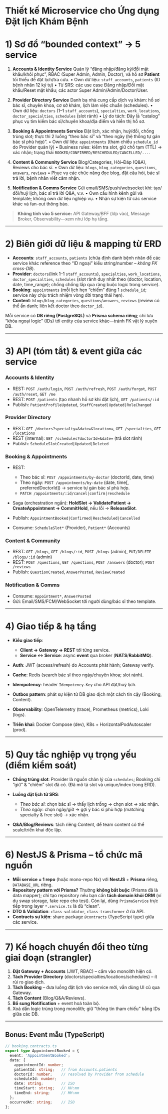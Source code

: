 # Thiết kế Microservice cho Ứng dụng Đặt lịch Khám Bệnh
# 1) Sơ đồ “bounded context” → 5 service

1. **Accounts & Identity Service**
   Quản lý “đăng nhập/đăng ký/đổi mật khẩu/khôi phục”, RBAC (Super Admin, Admin, Doctor), và hồ sơ **Patient** tối thiểu để đặt lịch/tra cứu.
   • Own dữ liệu: `staff_accounts`, `patients` (ID bệnh nhân 12 ký tự)
   • Từ SRS: các use case Đăng nhập/Đổi mật khẩu/Reset mật khẩu; các actor Super Admin/Admin/Doctor/User. &#x20;

2. **Provider Directory Service**
   Danh bạ nhà cung cấp dịch vụ khám: hồ sơ bác sĩ, chuyên khoa, cơ sở khám, lịch làm việc chuẩn (schedules).
   • Own dữ liệu: `doctors` (1–1 `staff_accounts`), `specialties`, `work_locations`, `doctor_specialties`, `schedules` (slot rảnh)
   • Lý do tách: Đây là “catalog” phục vụ tìm kiếm bác sĩ/chuyên khoa/địa điểm và hiển thị hồ sơ.&#x20;

3. **Booking & Appointments Service**
   Đặt lịch, xác nhận, huỷ/đổi, chống trùng slot; thực thi 2 luồng “theo bác sĩ” và “theo ngày (hệ thống tự gán bác sĩ phù hợp)”.
   • Own dữ liệu: `appointments` (tham chiếu `schedule_id` do Provider quản lý)
   • Business rules: kiểm tra slot, giữ chỗ tạm (TTL) → xác nhận; trạng thái `BOOKED/CONFIRMED/RESCHEDULED/CANCELLED/...`. &#x20;

4. **Content & Community Service**
   Blog/Categories, Hỏi–Đáp (Q\&A), Reviews cho bác sĩ.
   • Own dữ liệu: `blogs`, `blog_categories`, `questions`, `answers`, `reviews`
   • Phục vụ các chức năng đọc blog, đặt câu hỏi, bác sĩ trả lời, bệnh nhân viết cảm nhận. &#x20;

5. **Notification & Comms Service**
   Gửi email/SMS/push/websocket khi: tạo/đổi/huỷ lịch, bác sĩ trả lời Q\&A, v.v.
   • Own cấu hình kênh gửi và template; không own dữ liệu nghiệp vụ.
   • Nhận sự kiện từ các service khác và fan-out thông báo.

> **Không tính vào 5 service:** API Gateway/BFF (lớp vào), Message Broker, Observability—xem như lớp hạ tầng.

---

# 2) Biên giới dữ liệu & mapping từ ERD

* **Accounts**: `staff_accounts`, `patients` (chứa định danh bệnh nhân để các service khác reference theo “ID ngoại” kiểu string/number – *không FK cross-DB*).&#x20;
* **Provider**: `doctors`(link 1–1 `staff_accounts`), `specialties`, `work_locations`, `doctor_specialties`, `schedules` (slot rảnh duy nhất theo (doctor, location, date, time\_range); chống chồng lấp qua ràng buộc logic trong service).&#x20;
* **Booking**: `appointments` (mỗi lịch hẹn “chiếm” đúng 1 `schedule_id`; service này chịu trách nhiệm vòng đời trạng thái hẹn).&#x20;
* **Content**: `blogs`/`blog_categories`, `questions`/`answers`, `reviews` (review có thể ẩn danh; liên kết doctor theo `doctor_id`).&#x20;

Mỗi service có **DB riêng (PostgreSQL)** và **Prisma schema riêng**; chỉ lưu “khóa ngoại logic” (IDs) tới entity của service khác—tránh FK vật lý xuyên DB.

---

# 3) API (tóm tắt) & event giữa các service

### Accounts & Identity

* REST: `POST /auth/login`, `POST /auth/refresh`, `POST /auth/forgot`, `POST /auth/reset`, `GET /me`
* REST: `POST /patients` (tạo nhanh hồ sơ khi đặt lịch), `GET /patients/:id`
* Publish: `PatientProfileUpdated`, `StaffCreated|Updated|RoleChanged`

### Provider Directory

* REST: `GET /doctors?specialty=&date=&location=`, `GET /specialties`, `GET /locations`
* REST (internal): `GET /schedules?doctorId=&date=` (trả slot rảnh)
* Publish: `ScheduleSlotCreated|Updated|Deleted`

### Booking & Appointments

* REST:

  * Theo bác sĩ: `POST /appointments/by-doctor` (doctorId, date, time)
  * Theo ngày: `POST /appointments/by-date` (date, time\[, preferredDoctorId]) → service tự gán bác sĩ phù hợp.
  * `PATCH /appointments/:id/cancel|confirm|reschedule`
* Saga (orchestration ngắn): **HoldSlot → ValidatePatient → CreateAppointment → CommitHold**, nếu lỗi → **ReleaseSlot**.
* Publish: `AppointmentBooked|Confirmed|Rescheduled|Cancelled`
* Consume: `ScheduleSlot*` (Provider), `Patient*` (Accounts)

### Content & Community

* REST: `GET /blogs`, `GET /blogs/:id`, `POST /blogs` (admin), `PUT/DELETE /blogs/:id` (admin)
* REST: `POST /questions`, `GET /questions`, `POST /answers` (doctor); `POST /reviews`
* Publish: `QuestionCreated`, `AnswerPosted`, `ReviewCreated`

### Notification & Comms

* Consume: `Appointment*`, `AnswerPosted`
* Gửi: Email/SMS/FCM/WebSocket tới người dùng/bác sĩ theo template.

---

# 4) Giao tiếp & hạ tầng

* **Kiểu giao tiếp**:

  * **Client → Gateway → REST** tới từng service.
  * **Service ↔ Service**: async **event** qua broker (**NATS**/**RabbitMQ**).
* **Auth**: JWT (access/refresh) do Accounts phát hành; Gateway verify.
* **Cache**: Redis (search bác sĩ theo ngày/chuyên khoa; slot rảnh).
* **Idempotency**: header `Idempotency-Key` cho API đặt/huỷ lịch.
* **Outbox pattern**: phát sự kiện từ DB giao dịch một cách tin cậy (Booking, Content).
* **Observability**: OpenTelemetry (trace), Prometheus (metrics), Loki (logs).
* **Triển khai**: Docker Compose (dev), K8s + HorizontalPodAutoscaler (prod).

---

# 5) Quy tắc nghiệp vụ trọng yếu (điểm kiểm soát)

* **Chống trùng slot**: Provider là nguồn chân lý của `schedules`; Booking chỉ “giữ” & “chiếm” slot đã có. (Đã mô tả slot và unique/index trong ERD).&#x20;
* **Luồng đặt lịch từ SRS**:

  * *Theo bác sĩ*: chọn bác sĩ → thấy lịch trống → chọn slot → xác nhận.
  * *Theo ngày*: chọn ngày/giờ → gợi ý bác sĩ phù hợp (matching specialty & free slot) → xác nhận.&#x20;
* **Q\&A/Blog/Reviews**: tách riêng Content, để team content có thể scale/triển khai độc lập.&#x20;

---

# 6) NestJS & Prisma – tổ chức mã nguồn

* **Mỗi service = 1 repo** (hoặc mono-repo Nx) với **NestJS** + **Prisma** riêng, `DATABASE_URL` riêng.
* **Repository pattern với Prisma?** Thường **không bắt buộc** (Prisma đã là data mapper); chỉ tạo repository nếu bạn cần **tách domain khỏi ORM** (ví dụ swap storage, fake repo cho test). Còn lại, dùng `PrismaService` trực tiếp trong layer `*.service.ts` là đủ “clean”.
* **DTO & Validation**: `class-validator`, `class-transformer` ở rìa API.
* **Contracts sự kiện**: share package `@contracts` (TypeScript type) giữa các service.

---

# 7) Kế hoạch chuyển đổi theo từng giai đoạn (strangler)

1. **Đặt Gateway + Accounts** (JWT, RBAC) – cắm vào monolith hiện có.
2. **Tách Provider Directory** (doctors/specialties/locations/schedules) – ít rủi ro giao dịch.
3. **Tách Booking** – đưa luồng đặt lịch vào service mới, vẫn dùng UI cũ qua Gateway.
4. **Tách Content** (Blog/Q\&A/Reviews).
5. **Bổ sung Notification** + event hoá toàn bộ.
6. Xoá dần logic trùng trong monolith; giữ “thông tin tham chiếu” bằng IDs giữa các DB.

---

## Bonus: Event mẫu (TypeScript)

```ts
// booking.contracts.ts
export type AppointmentBooked = {
  event: 'AppointmentBooked';
  data: {
    appointmentId: number;
    patientId: string;   // from Accounts.patients
    doctorId: number;    // resolved by Provider from schedule
    scheduleId: number;
    date: string;        // ISO
    timeStart: string;   // HH:mm
    timeEnd: string;     // HH:mm
  };
  occurredAt: string;    // ISO
};
```
